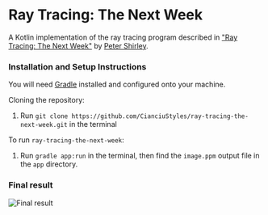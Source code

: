 # Ray Tracing: The Next Week

A Kotlin implementation of the ray tracing program described in ["Ray Tracing: The Next Week"](https://raytracing.github.io/books/RayTracingTheNextWeek.html) by [Peter Shirley](https://github.com/petershirley).

### Installation and Setup Instructions

You will need [Gradle](https://gradle.org/install/) installed and configured onto your machine.

Cloning the repository:

1. Run `git clone https://github.com/CianciuStyles/ray-tracing-the-next-week.git` in the terminal

To run `ray-tracing-the-next-week`:

1. Run `gradle app:run` in the terminal, then find the `image.ppm` output file in the `app` directory.

### Final result

![Final result](https://i.imgur.com/1k3ivS6.png)
